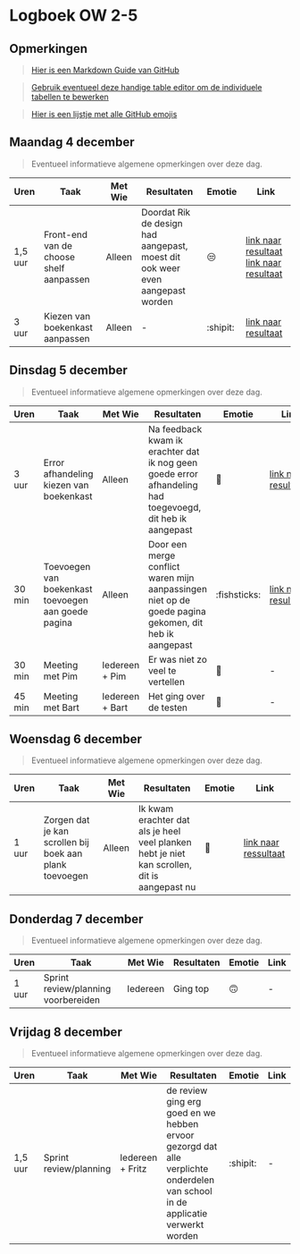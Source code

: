 # Logboek OW 2-5

## Opmerkingen

> [Hier is een Markdown Guide van GitHub](https://guides.github.com/features/mastering-markdown/)

> [Gebruik eventueel deze handige table editor om de individuele tabellen te bewerken](https://www.tablesgenerator.com/markdown_tables)

> [Hier is een lijstje met alle GitHub emojis](https://github.com/ikatyang/emoji-cheat-sheet/blob/master/README.md)

## Maandag 4 december

> Eventueel informatieve algemene opmerkingen over deze dag.

| Uren | Taak  | Met Wie | Resultaten | Emotie | Link |
|---|---|---|---|---|---|
| 1,5 uur | Front-end van de choose shelf aanpassen | Alleen | Doordat Rik de design had aangepast, moest dit ook weer even aangepast worden | :unamused: | [link naar resultaat](https://github.com/HANICA-DWA/project-sep23-klipspringer/commit/3f1c4da0b7e93f41d9be7ad84da56f2cce48ae94) [link naar resultaat](https://github.com/HANICA-DWA/project-sep23-klipspringer/commit/197e5c3fa688a70d770a916d7a511802d83fe7d8) |
| 3 uur | Kiezen van boekenkast aanpassen | Alleen | - | :shipit: | [link naar resultaat](https://github.com/HANICA-DWA/project-sep23-klipspringer/commit/c8ac7d55401e000f4d1f53cbe9858c0bd50dea15) |


## Dinsdag 5 december

> Eventueel informatieve algemene opmerkingen over deze dag.

| Uren | Taak  | Met Wie | Resultaten | Emotie | Link |
|---|---|---|---|---|---|
| 3 uur | Error afhandeling kiezen van boekenkast | Alleen | Na feedback kwam ik erachter dat ik nog geen goede error afhandeling had toegevoegd, dit heb ik aangepast | :star_struck: | [link naar resultaat](https://github.com/HANICA-DWA/project-sep23-klipspringer/commit/91703921ec67d2b5f01baf4a9162a6c003400d02) |
| 30 min | Toevoegen van boekenkast toevoegen aan goede pagina | Alleen | Door een merge conflict waren mijn aanpassingen niet op de goede pagina gekomen, dit heb ik aangepast | :fishsticks: | [link naar resultaaat](https://github.com/HANICA-DWA/project-sep23-klipspringer/commit/6de4a52123a3a6df61f748c7b5ddd341c324f43b) |
| 30 min | Meeting met Pim | Iedereen + Pim | Er was niet zo veel te vertellen | :t-rex: | - |
| 45 min | Meeting met Bart | Iedereen + Bart | Het ging over de testen | :sauropod: | - |

## Woensdag 6 december

> Eventueel informatieve algemene opmerkingen over deze dag.

| Uren | Taak  | Met Wie | Resultaten | Emotie | Link |
|---|---|---|---|---|---|
| 1 uur | Zorgen dat je kan scrollen bij boek aan plank toevoegen | Alleen | Ik kwam erachter dat als je heel veel planken hebt je niet kan scrollen, dit is aangepast nu | :whale2: | [link naar ressultaat](https://github.com/HANICA-DWA/project-sep23-klipspringer/commit/538b07810d6e2e8c3f6b0630450a9b2987e0536e) |

## Donderdag 7 december

> Eventueel informatieve algemene opmerkingen over deze dag.

| Uren | Taak  | Met Wie | Resultaten | Emotie | Link |
|---|---|---|---|---|---|
| 1 uur | Sprint review/planning voorbereiden | Iedereen | Ging top | :upside_down_face: | - |



## Vrijdag 8 december

> Eventueel informatieve algemene opmerkingen over deze dag.

| Uren | Taak  | Met Wie | Resultaten | Emotie | Link |
|---|---|---|---|---|---|
| 1,5 uur | Sprint review/planning | Iedereen + Fritz | de review ging erg goed en we hebben ervoor gezorgd dat alle verplichte onderdelen van school in de applicatie verwerkt worden | :shipit: | - |
